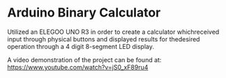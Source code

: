 # Arduino Binary Calculator

Utilized an ELEGOO UNO R3 in order to create a calculator whichreceived input through physical buttons and displayed results for thedesired operation through a 4 digit 8-segment LED display. 

A video demonstration of the project can be found at: 
https://www.youtube.com/watch?v=jS0_xF89ru4
